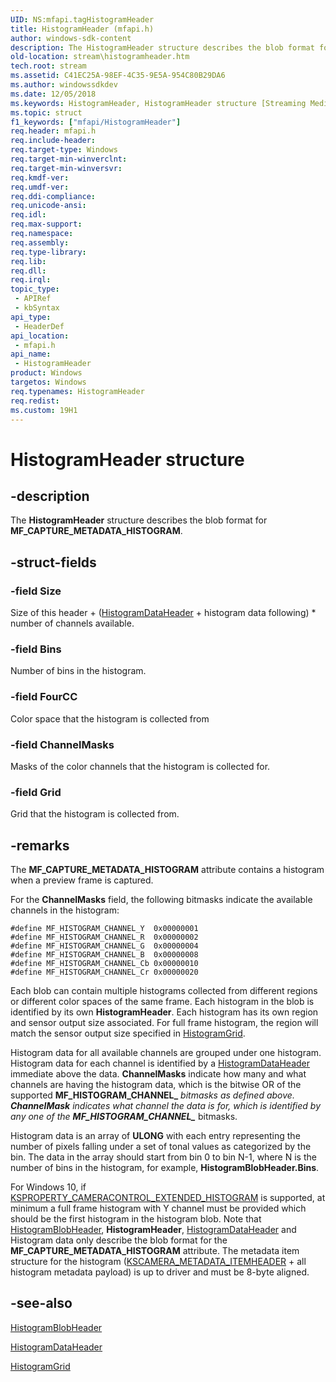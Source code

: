 ```yaml
---
UID: NS:mfapi.tagHistogramHeader
title: HistogramHeader (mfapi.h)
author: windows-sdk-content
description: The HistogramHeader structure describes the blob format for MF_CAPTURE_METADATA_HISTOGRAM.
old-location: stream\histogramheader.htm
tech.root: stream
ms.assetid: C41EC25A-98EF-4C35-9E5A-954C80B29DA6
ms.author: windowssdkdev
ms.date: 12/05/2018
ms.keywords: HistogramHeader, HistogramHeader structure [Streaming Media Devices], mfapi/HistogramHeader, stream.histogramheader
ms.topic: struct
f1_keywords: ["mfapi/HistogramHeader"]
req.header: mfapi.h
req.include-header: 
req.target-type: Windows
req.target-min-winverclnt: 
req.target-min-winversvr: 
req.kmdf-ver: 
req.umdf-ver: 
req.ddi-compliance: 
req.unicode-ansi: 
req.idl: 
req.max-support: 
req.namespace: 
req.assembly: 
req.type-library: 
req.lib: 
req.dll: 
req.irql: 
topic_type:
 - APIRef
 - kbSyntax
api_type:
 - HeaderDef
api_location:
 - mfapi.h
api_name:
 - HistogramHeader
product: Windows
targetos: Windows
req.typenames: HistogramHeader
req.redist: 
ms.custom: 19H1
---
```


# HistogramHeader structure


## -description


The <b>HistogramHeader</b>  structure describes the blob format for <b>MF_CAPTURE_METADATA_HISTOGRAM</b>.


## -struct-fields




### -field Size

Size of this header + (<a href="https://docs.microsoft.com/windows/desktop/api/mfapi/ns-mfapi-taghistogramdataheader">HistogramDataHeader</a> + histogram data following) * number of channels available.


### -field Bins

Number of bins in the histogram.


### -field FourCC

Color space that the histogram is collected from


### -field ChannelMasks

Masks of the color channels that the histogram is collected for.


### -field Grid

Grid that the histogram is collected from.


## -remarks



The <b>MF_CAPTURE_METADATA_HISTOGRAM</b> attribute contains a  histogram when a preview frame is captured.

For the <b>ChannelMasks</b> field, the following bitmasks indicate the available channels in the histogram:


```
#define MF_HISTOGRAM_CHANNEL_Y  0x00000001
#define MF_HISTOGRAM_CHANNEL_R  0x00000002
#define MF_HISTOGRAM_CHANNEL_G  0x00000004
#define MF_HISTOGRAM_CHANNEL_B  0x00000008
#define MF_HISTOGRAM_CHANNEL_Cb 0x00000010
#define MF_HISTOGRAM_CHANNEL_Cr 0x00000020
```


Each blob can contain multiple histograms collected from different regions or different color spaces of the same frame. Each histogram in the blob is identified by its own <b>HistogramHeader</b>. Each histogram has its own region and sensor output size associated. For full frame histogram, the region will match the sensor output size specified in <a href="https://docs.microsoft.com/windows/desktop/api/mfapi/ns-mfapi-taghistogramgrid">HistogramGrid</a>.

Histogram data for all available channels are grouped under one histogram. Histogram data for each channel is identified by a <a href="https://docs.microsoft.com/windows/desktop/api/mfapi/ns-mfapi-taghistogramdataheader">HistogramDataHeader</a> immediate above the data. <b>ChannelMasks</b> indicate how many and what channels are having the histogram data, which is the bitwise OR of the supported <b>MF_HISTOGRAM_CHANNEL_*</b> bitmasks as defined above. <b>ChannelMask</b> indicates what channel the data is for, which is identified by any one of the <b>MF_HISTOGRAM_CHANNEL_*</b> bitmasks.

Histogram data is an array of <b>ULONG</b> with each entry representing the number of pixels falling under a set of tonal values as categorized by the bin.  The data in the array should start from bin 0 to bin N-1, where N is the number of bins in the histogram, for example, <b>HistogramBlobHeader.Bins</b>.

For Windows 10, if <a href="https://docs.microsoft.com/windows-hardware/drivers/stream/ksproperty-cameracontrol-extended-histogram">KSPROPERTY_CAMERACONTROL_EXTENDED_HISTOGRAM</a> is supported, at minimum a full frame histogram with Y channel must be provided which should be the first histogram in the histogram blob.
Note that <a href="https://docs.microsoft.com/windows/desktop/api/mfapi/ns-mfapi-taghistogramblobheader">HistogramBlobHeader</a>, <b>HistogramHeader</b>, <a href="https://docs.microsoft.com/windows/desktop/api/mfapi/ns-mfapi-taghistogramdataheader">HistogramDataHeader</a> and Histogram data only describe the blob format for the <b>MF_CAPTURE_METADATA_HISTOGRAM</b> attribute.  The metadata item structure for the histogram (<a href="https://docs.microsoft.com/windows-hardware/drivers/ddi/content/ksmedia/ns-ksmedia-tagkscamera_metadata_itemheader">KSCAMERA_METADATA_ITEMHEADER</a> + all histogram metadata payload) is up to driver and must be 8-byte aligned.




## -see-also




<a href="https://docs.microsoft.com/windows/desktop/api/mfapi/ns-mfapi-taghistogramblobheader">HistogramBlobHeader</a>



<a href="https://docs.microsoft.com/windows/desktop/api/mfapi/ns-mfapi-taghistogramdataheader">HistogramDataHeader</a>



<a href="https://docs.microsoft.com/windows/desktop/api/mfapi/ns-mfapi-taghistogramgrid">HistogramGrid</a>
 

 

